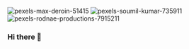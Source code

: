 ![pexels-max-deroin-51415](https://user-images.githubusercontent.com/58791994/124398718-0594a980-dccc-11eb-89c4-723289810e96.jpg)
![pexels-soumil-kumar-735911](https://user-images.githubusercontent.com/58791994/124398729-19401000-dccc-11eb-8b03-57ccb399acbd.jpg)
![pexels-rodnae-productions-7915211](https://user-images.githubusercontent.com/58791994/124398730-1b09d380-dccc-11eb-9bfb-9c98c28342e3.jpg)

### Hi there 👋

<!--
**andresf2448/andresf2448** is a ✨ _special_ ✨ repository because its `README.md` (this file) appears on your GitHub profile.

Here are some ideas to get you started:

- 🔭 I’m currently working on ...
- 🌱 I’m currently learning ...
- 👯 I’m looking to collaborate on ...
- 🤔 I’m looking for help with ...
- 💬 Ask me about ...
- 📫 How to reach me: ...
- 😄 Pronouns: ...
- ⚡ Fun fact: ...
-->
